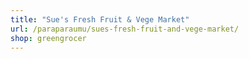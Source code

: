 ```yaml
---
title: "Sue's Fresh Fruit & Vege Market"
url: /paraparaumu/sues-fresh-fruit-and-vege-market/
shop: greengrocer
---
```

